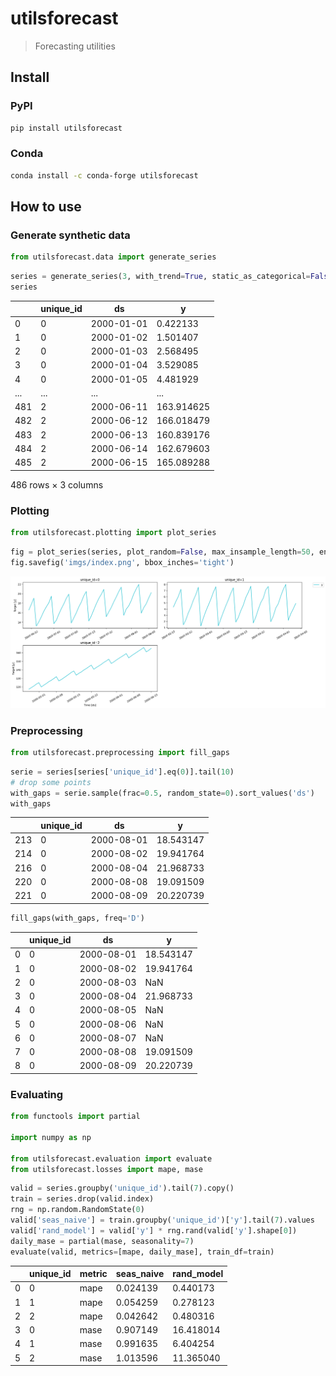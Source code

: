 # utilsforecast
> Forecasting utilities

## Install

### PyPI

``` sh
pip install utilsforecast
```

### Conda

``` sh
conda install -c conda-forge utilsforecast
```

## How to use

### Generate synthetic data

``` python
from utilsforecast.data import generate_series
```

``` python
series = generate_series(3, with_trend=True, static_as_categorical=False)
series
```

<div>
<style scoped>
    .dataframe tbody tr th:only-of-type {
        vertical-align: middle;
    }
&#10;    .dataframe tbody tr th {
        vertical-align: top;
    }
&#10;    .dataframe thead th {
        text-align: right;
    }
</style>

|     | unique_id | ds         | y          |
|-----|-----------|------------|------------|
| 0   | 0         | 2000-01-01 | 0.422133   |
| 1   | 0         | 2000-01-02 | 1.501407   |
| 2   | 0         | 2000-01-03 | 2.568495   |
| 3   | 0         | 2000-01-04 | 3.529085   |
| 4   | 0         | 2000-01-05 | 4.481929   |
| ... | ...       | ...        | ...        |
| 481 | 2         | 2000-06-11 | 163.914625 |
| 482 | 2         | 2000-06-12 | 166.018479 |
| 483 | 2         | 2000-06-13 | 160.839176 |
| 484 | 2         | 2000-06-14 | 162.679603 |
| 485 | 2         | 2000-06-15 | 165.089288 |

<p>486 rows × 3 columns</p>
</div>

### Plotting

``` python
from utilsforecast.plotting import plot_series
```

``` python
fig = plot_series(series, plot_random=False, max_insample_length=50, engine='matplotlib')
fig.savefig('imgs/index.png', bbox_inches='tight')
```

![](https://raw.githubusercontent.com/Nixtla/utilsforecast/main/nbs/imgs/index.png)

### Preprocessing

``` python
from utilsforecast.preprocessing import fill_gaps
```

``` python
serie = series[series['unique_id'].eq(0)].tail(10)
# drop some points
with_gaps = serie.sample(frac=0.5, random_state=0).sort_values('ds')
with_gaps
```

<div>
<style scoped>
    .dataframe tbody tr th:only-of-type {
        vertical-align: middle;
    }
&#10;    .dataframe tbody tr th {
        vertical-align: top;
    }
&#10;    .dataframe thead th {
        text-align: right;
    }
</style>

|     | unique_id | ds         | y         |
|-----|-----------|------------|-----------|
| 213 | 0         | 2000-08-01 | 18.543147 |
| 214 | 0         | 2000-08-02 | 19.941764 |
| 216 | 0         | 2000-08-04 | 21.968733 |
| 220 | 0         | 2000-08-08 | 19.091509 |
| 221 | 0         | 2000-08-09 | 20.220739 |

</div>

``` python
fill_gaps(with_gaps, freq='D')
```

<div>
<style scoped>
    .dataframe tbody tr th:only-of-type {
        vertical-align: middle;
    }
&#10;    .dataframe tbody tr th {
        vertical-align: top;
    }
&#10;    .dataframe thead th {
        text-align: right;
    }
</style>

|     | unique_id | ds         | y         |
|-----|-----------|------------|-----------|
| 0   | 0         | 2000-08-01 | 18.543147 |
| 1   | 0         | 2000-08-02 | 19.941764 |
| 2   | 0         | 2000-08-03 | NaN       |
| 3   | 0         | 2000-08-04 | 21.968733 |
| 4   | 0         | 2000-08-05 | NaN       |
| 5   | 0         | 2000-08-06 | NaN       |
| 6   | 0         | 2000-08-07 | NaN       |
| 7   | 0         | 2000-08-08 | 19.091509 |
| 8   | 0         | 2000-08-09 | 20.220739 |

</div>

### Evaluating

``` python
from functools import partial

import numpy as np

from utilsforecast.evaluation import evaluate
from utilsforecast.losses import mape, mase
```

``` python
valid = series.groupby('unique_id').tail(7).copy()
train = series.drop(valid.index)
rng = np.random.RandomState(0)
valid['seas_naive'] = train.groupby('unique_id')['y'].tail(7).values
valid['rand_model'] = valid['y'] * rng.rand(valid['y'].shape[0])
daily_mase = partial(mase, seasonality=7)
evaluate(valid, metrics=[mape, daily_mase], train_df=train)
```

<div>
<style scoped>
    .dataframe tbody tr th:only-of-type {
        vertical-align: middle;
    }
&#10;    .dataframe tbody tr th {
        vertical-align: top;
    }
&#10;    .dataframe thead th {
        text-align: right;
    }
</style>

|     | unique_id | metric | seas_naive | rand_model |
|-----|-----------|--------|------------|------------|
| 0   | 0         | mape   | 0.024139   | 0.440173   |
| 1   | 1         | mape   | 0.054259   | 0.278123   |
| 2   | 2         | mape   | 0.042642   | 0.480316   |
| 3   | 0         | mase   | 0.907149   | 16.418014  |
| 4   | 1         | mase   | 0.991635   | 6.404254   |
| 5   | 2         | mase   | 1.013596   | 11.365040  |

</div>
